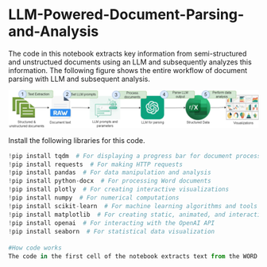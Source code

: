 # LLM-Powered-Document-Parsing-and-Analysis
The code in this notebook extracts key information from semi-structured and unstructued documents using an LLM and subsequently analyzes this information. The following figure shows the entire workflow of document parsing with LLM and subsequent analysis.  

![Example Image](images/parsing_workflow.png)  

Install the following libraries for this code.  
```python
!pip install tqdm  # For displaying a progress bar for document processing  
!pip install requests  # For making HTTP requests  
!pip install pandas  # For data manipulation and analysis  
!pip install python-docx  # For processing Word documents  
!pip install plotly  # For creating interactive visualizations  
!pip install numpy  # For numerical computations  
!pip install scikit-learn  # For machine learning algorithms and tools  
!pip install matplotlib  # For creating static, animated, and interactive plots  
!pip install openai  # For interacting with the OpenAI API  
!pip install seaborn  # For statistical data visualization

#How code works
The code in the first cell of the notebook extracts text from the WORD documents and send each document to gpt-4o-mini via successive API calls. The model returns the output in a JSON object which is further parsed and noramlized and finally saved in an Excel file.

 

